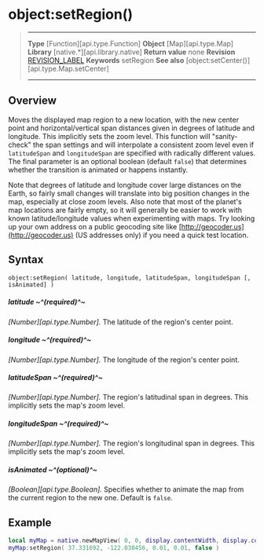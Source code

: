 # object:setRegion()

> --------------------- ------------------------------------------------------------------------------------------
> __Type__              [Function][api.type.Function]
> __Object__            [Map][api.type.Map]
> __Library__           [native.*][api.library.native]
> __Return value__      none
> __Revision__          [REVISION_LABEL](REVISION_URL)
> __Keywords__          setRegion
> __See also__          [object:setCenter()][api.type.Map.setCenter]
> --------------------- ------------------------------------------------------------------------------------------


## Overview

Moves the displayed map region to a new location, with the new center point and horizontal/vertical span distances given in degrees of latitude and longitude. This implicitly sets the zoom level. This function will "sanity-check" the span settings and will interpolate a consistent zoom level even if `latitudeSpan` and `longitudeSpan` are specified with radically different values. The final parameter is an optional boolean (default `false`) that determines whether the transition is animated or happens instantly.

Note that degrees of latitude and longitude cover large distances on the Earth, so fairly small changes will translate into big position changes in the map, especially at close zoom levels. Also note that most of the planet's map locations are fairly empty, so it will generally be easier to work with known latitude/longitude values when experimenting with maps. Try looking up your own address on a public geocoding site like [http://geocoder.us](http://geocoder.us) (US&nbsp;addresses&nbsp;only) if you need a quick test location.

## Syntax

	object:setRegion( latitude, longitude, latitudeSpan, longitudeSpan [, isAnimated] )
	
##### latitude ~^(required)^~
_[Number][api.type.Number]._ The latitude of the region's center point.

##### longitude ~^(required)^~
_[Number][api.type.Number]._ The longitude of the region's center point.

##### latitudeSpan ~^(required)^~
_[Number][api.type.Number]._ The region's latitudinal span in degrees. This implicitly sets the map's zoom level.

##### longitudeSpan ~^(required)^~
_[Number][api.type.Number]._ The region's longitudinal span in degrees. This implicitly sets the map's zoom level.

##### isAnimated ~^(optional)^~
_[Boolean][api.type.Boolean]._ Specifies whether to animate the map from the current region to the new one. Default is `false`.

## Example

``````lua
local myMap = native.newMapView( 0, 0, display.contentWidth, display.contentHeight )
myMap:setRegion( 37.331692, -122.030456, 0.01, 0.01, false )
``````